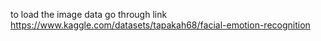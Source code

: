 to load the image data go through link https://www.kaggle.com/datasets/tapakah68/facial-emotion-recognition
